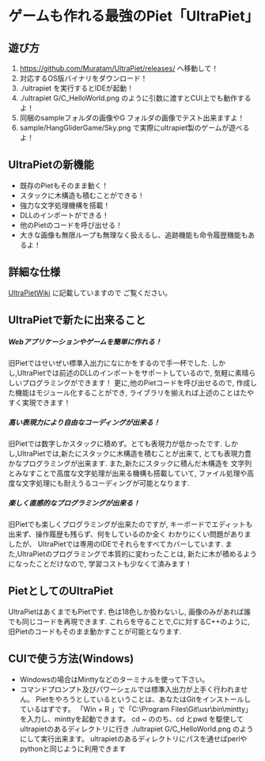 # ゲームも作れる最強のPiet「UltraPiet」

## 遊び方
1. https://github.com/Muratam/UltraPiet/releases/ へ移動して！
1. 対応するOS版バイナリをダウンロード！
1. ./ultrapiet を実行するとIDEが起動！ 
1. ./ultrapiet G/C_HelloWorld.png のように引数に渡すとCUI上でも動作するよ！
1. 同梱のsampleフォルダの画像やG フォルダの画像でテスト出来ますよ！
1. sample/HangGliderGame/Sky.png で実際にultrapiet製のゲームが遊べるよ！

## UltraPietの新機能
- 既存のPietもそのまま動く！
- スタックに木構造も積むことができる！
- 強力な文字処理機構を搭載！
- DLLのインポートができる！
- 他のPietのコードを呼び出せる！
- 大きな画像も無限ループも無理なく扱えるし、追跡機能も命令履歴機能もあるよ！

## 詳細な仕様
[UltraPietWiki](https://github.com/Muratam/UltraPiet/wiki) に記載していますので
ご覧ください。

## UltraPietで新たに出来ること

##### Webアプリケーションやゲームを簡単に作れる！
旧Pietではせいぜい標準入出力になにかをするので手一杯でした.
しかし,UltraPietでは前述のDLLのインポートをサポートしているので,
気軽に素晴らしいプログラミングができます！
更に,他のPietコードを呼び出せるので,
作成した機能はモジュール化することができ,
ライブラリを揃えれば上述のことはたやすく実現できます！

##### 高い表現力により自由なコーディングが出来る！
旧Pietでは数字しかスタックに積めず。とても表現力が低かったです.
しかし,UltraPietでは,新たにスタックに木構造を積むことが出来て,
とても表現力豊かなプログラミングが出来ます.
また,新たにスタックに積んだ木構造を
文字列とみなすことで高度な文字処理が出来る機構も搭載していて,
ファイル処理や高度な文字処理にも耐えうるコーディングが可能となります.

##### 楽しく直感的なプログラミングが出来る！
旧Pietでも楽しくプログラミングが出来たのですが,
キーボードでエディットも出来ず、操作履歴も残らず、何をしているのか全く
わかりにくい問題がありましたが、
UltraPietでは専用のIDEでそれらをすべてカバーしています.
また,UltraPietのプログラミングで本質的に変わったことは,
新たに木が積めるようになったことだけなので,
学習コストも少なくて済みます！

## PietとしてのUltraPiet
UltraPietはあくまでもPietです.
色は18色しか扱わないし,
画像のみがあれば誰でも同じコードを再現できます.
これらを守ることで,Cに対するC++のように,
旧Pietのコードもそのまま動かすことが可能となります.

## CUIで使う方法(Windows)
- Windowsの場合はMinttyなどのターミナルを使って下さい。
- コマンドプロンプト及びパワーシェルでは標準入出力が上手く行われません。
  Pietをやろうとしているということは、あなたはGitをインストールしているはずです。
  「Win + R 」で「C:\Program Files\Git\usr\bin\mintty」を入力し、minttyを起動できます。
  cd ~ ののち、cd とpwd を駆使してultrapietのあるディレクトリに行き
  ./ultrapiet G/C_HelloWorld.png のようにして実行出来ます。
  ultrapietのあるディレクトリにパスを通せばperlやpythonと同じように利用できます

